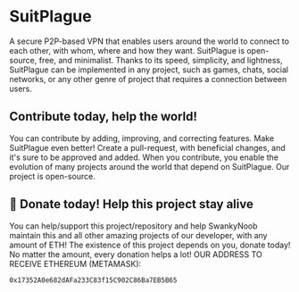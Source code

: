 # SuitPlague
A secure P2P-based VPN that enables users around the world to connect to each other, with whom, where and how they want. SuitPlague is open-source, free, and minimalist. Thanks to its speed, simplicity, and lightness, SuitPlague can be implemented in any project, such as games, chats, social networks, or any other genre of project that requires a connection between users.

## Contribute today, help the world!
You can contribute by adding, improving, and correcting features. Make SuitPlague even better! Create a pull-request, with beneficial changes, and it's sure to be approved and added. When you contribute, you enable the evolution of many projects around the world that depend on SuitPlague. Our project is open-source.

## 💸 Donate today! Help this project stay alive
You can help/support this project/repository and help SwankyNoob maintain this and all other amazing projects of our developer, with any amount of ETH! The existence of this project depends on you, donate today! No matter the amount, every donation helps a lot! OUR ADDRESS TO RECEIVE ETHEREUM (METAMASK):
```text
0x17352A0e682dAFa233C83f15C902C86Ba7EB5B65
```
